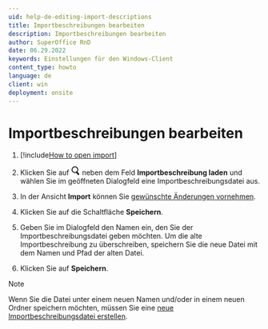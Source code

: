 ```yaml
---
uid: help-de-editing-import-descriptions
title: Importbeschreibungen bearbeiten
description: Importbeschreibungen bearbeiten
author: SuperOffice RnD
date: 06.29.2022
keywords: Einstellungen für den Windows-Client
content_type: howto
language: de
client: win
deployment: onsite
---
```


# Importbeschreibungen bearbeiten

1. [!include[How to open import](includes/open-import.md)]

1. Klicken Sie auf ![Symbol][img1] neben dem Feld **Importbeschreibung laden** und wählen Sie im geöffneten Dialogfeld eine Importbeschreibungsdatei aus.

1. In der Ansicht **Import** können Sie [gewünschte Änderungen vornehmen][1].

1. Klicken Sie auf die Schaltfläche **Speichern**.

1. Geben Sie im Dialogfeld den Namen ein, den Sie der Importbeschreibungsdatei geben möchten. Um die alte Importbeschreibung zu überschreiben, speichern Sie die neue Datei mit dem Namen und Pfad der alten Datei.

1. Klicken Sie auf **Speichern**.

> [!NOTE]
> Wenn Sie die Datei unter einem neuen Namen und/oder in einem neuen Ordner speichern möchten, müssen Sie eine [neue Importbeschreibungsdatei erstellen][1].

<!-- Referenced links -->
[1]: creating-import-descriptions.md

<!-- Referenced images -->
[img1]: ../../../../../../common/icons/search-icon-black.png
